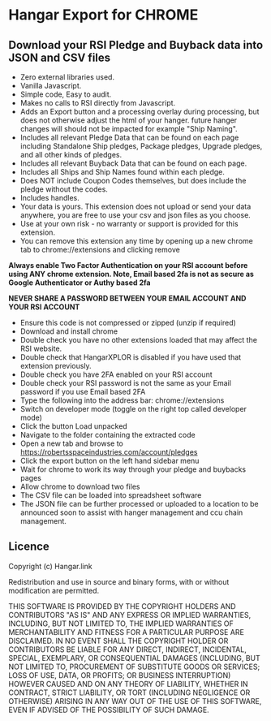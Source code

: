 # Hangar Export for CHROME

## Download your RSI Pledge and Buyback data into JSON and CSV files

* Zero external libraries used.
* Vanilla Javascript.
* Simple code, Easy to audit.
* Makes no calls to RSI directly from Javascript.
* Adds an Export button and a processing overlay during processing, but does not otherwise adjust the html of your hanger. future hanger changes will should not be impacted for example "Ship Naming".
* Includes all relevant Pledge Data that can be found on each page including Standalone Ship pledges, Package pledges, Upgrade pledges, and all other kinds of pledges.
* Includes all relevant Buyback Data that can be found on each page.
* Includes all Ships and Ship Names found within each pledge.
* Does NOT include Coupon Codes themselves, but does include the pledge without the codes.
* Includes handles.
* Your data is yours. This extension does not upload or send your data anywhere, you are free to use your csv and json files as you choose.
* Use at your own risk - no warranty or support is provided for this extension.
* You can remove this extension any time by opening up a new chrome tab to chrome://extensions and clicking remove

**Always enable Two Factor Authentication on your RSI account before using ANY chrome extension. Note, Email based 2fa is not as secure as Google Authenticator or Authy based 2fa**

**NEVER SHARE A PASSWORD BETWEEN YOUR EMAIL ACCOUNT AND YOUR RSI ACCOUNT**

* Ensure this code is not compressed or zipped (unzip if required)
* Download and install chrome
* Double check you have no other extensions loaded that may affect the RSI website.
* Double check that HangarXPLOR is disabled if you have used that extension previously.
* Double check you have 2FA enabled on your RSI account
* Double check your RSI password is not the same as your Email password if you use Email based 2FA
* Type the following into the address bar: chrome://extensions
* Switch on developer mode (toggle on the right top called developer mode)
* Click the button Load unpacked
* Navigate to the folder containing the extracted code
* Open a new tab and browse to https://robertsspaceindustries.com/account/pledges
* Click the export button on the left hand sidebar menu
* Wait for chrome to work its way through your pledge and buybacks pages
* Allow chrome to download two files
* The CSV file can be loaded into spreadsheet software
* The JSON file can be further processed or uploaded to a location to be announced soon to assist with hanger management and ccu chain management.

## Licence 

Copyright (c) Hangar.link

Redistribution and use in source and binary forms, with or without modification are permitted.

THIS SOFTWARE IS PROVIDED BY THE COPYRIGHT HOLDERS AND CONTRIBUTORS "AS IS" AND ANY EXPRESS OR IMPLIED WARRANTIES, INCLUDING, BUT NOT LIMITED TO, THE IMPLIED WARRANTIES OF MERCHANTABILITY AND FITNESS FOR A PARTICULAR PURPOSE ARE DISCLAIMED. IN NO EVENT SHALL THE COPYRIGHT HOLDER OR CONTRIBUTORS BE LIABLE FOR ANY DIRECT, INDIRECT, INCIDENTAL, SPECIAL, EXEMPLARY, OR CONSEQUENTIAL DAMAGES (INCLUDING, BUT NOT LIMITED TO, PROCUREMENT OF SUBSTITUTE GOODS OR SERVICES; LOSS OF USE, DATA, OR PROFITS; OR BUSINESS INTERRUPTION) HOWEVER CAUSED AND ON ANY THEORY OF LIABILITY, WHETHER IN CONTRACT, STRICT LIABILITY, OR TORT (INCLUDING NEGLIGENCE OR OTHERWISE) ARISING IN ANY WAY OUT OF THE USE OF THIS SOFTWARE, EVEN IF ADVISED OF THE POSSIBILITY OF SUCH DAMAGE.
